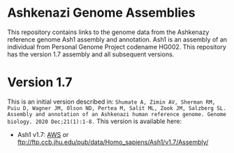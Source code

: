 # Ashkenazi Genome Assemblies
This repository contains links to the genome data from the Ashkenazy reference genome Ash1 assembly and annotation.  Ash1 is an assembly of an individual from Personal Genome Project codename HG002.
This repository has the version 1.7 assembly and all subsequent versions.

# Version 1.7
This is an initial version described in:
`Shumate A, Zimin AV, Sherman RM, Puiu D, Wagner JM, Olson ND, Pertea M, Salit ML, Zook JM, Salzberg SL. Assembly and annotation of an Ashkenazi human reference genome. Genome biology. 2020 Dec;21(1):1-8.`
This version is available here:
* Ash1 v1.7: [AWS](https://ashkenazi-genome.s3.us-east-2.amazonaws.com/Assembly/index.html) or ftp://ftp.ccb.jhu.edu/pub/data/Homo_sapiens/Ash1/v1.7/Assembly/
